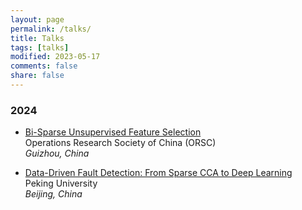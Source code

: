 ```yaml
---
layout: page
permalink: /talks/
title: Talks
tags: [talks]
modified: 2023-05-17 
comments: false
share: false
---
```





### 2024

* <a href="../talks/2024-ORSC.pdf" class="textlink" target="_blank"> Bi-Sparse Unsupervised Feature Selection </a> <br>
Operations Research Society of China (ORSC) <br>
<i>Guizhou, China</i><br>

* <a href="../talks/2024-PKU.pdf" class="textlink" target="_blank"> Data-Driven Fault Detection: From Sparse CCA to Deep Learning </a> <br>
Peking University <br>
<i>Beijing, China</i><br>
